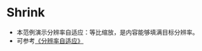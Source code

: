 # Shrink

* 本范例演示分辨率自适应：等比缩放，是内容能够填满目标分辨率。
* 可参考[《分辨率自适应》](http://engine.zuoyouxi.com/demo/Layout/uiroot_adapt/index.html)